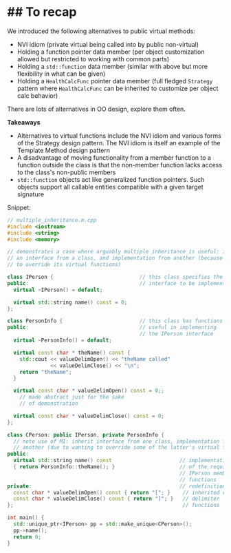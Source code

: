 # ## To recap

We introduced the following alternatives to public virtual methods:
* NVI idiom (private virtual being called into by public non-virtual)
* Holding a function pointer data member (per object customization allowed but restricted to working with common parts)
* Holding a `std::function` data member (similar with above but more flexibility in what can be given)
* Holding a `HealthCalcFunc` pointer data member (full fledged `Strategy` pattern where `HealthCalcFunc` can be inherited to customize per object calc behavior)

There are lots of alternatives in OO design, explore them often.

**Takeaways**
* Alternatives to virtual functions include the NVI idiom and various forms of the Strategy design pattern. The NVI idiom is itself an example of the Template Method design pattern
* A disadvantage of moving functionality from a member function to a function outside the class is that the non-member function lacks access to the class's non-public members
* `std::function` objects act like generalized function pointers. Such objects support all callable entities compatible with a given target signature


Snippet:
```cpp
// multiple_inheritance.m.cpp
#include <iostream>
#include <string>
#include <memory>

// demonstrates a case where arguably multiple inheritance is useful: inherit
// an interface from a class, and implementation from another (because we want
// to override its virtual functions)

class IPerson {                            // this class specifies the
public:                                    // interface to be implemented
  virtual ~IPerson() = default;

  virtual std::string name() const = 0;
}; 

class PersonInfo {                         // this class has functions
public:                                    // useful in implementing
                                           // the IPerson interface
  virtual ~PersonInfo() = default;

  virtual const char * theName() const {
    std::cout << valueDelimOpen() << "theName called"
              << valueDelimClose() << "\n";
    return "theName";
  }

  virtual const char * valueDelimOpen() const = 0;;
    // made abstract just for the sake
    // of demonstration

  virtual const char * valueDelimClose() const = 0;
};

class CPerson: public IPerson, private PersonInfo {
  // note use of MI: inherit interface from one class, implementation from
  // another (due to wanting to override some of the latter's virtual functions)
public:
  virtual std::string name() const                      // implementations
  { return PersonInfo::theName(); }                     // of the required
                                                        // IPerson member
                                                        // functions
private:                                                // redefinitions of
  const char * valueDelimOpen() const { return "["; }    // inherited virtual
  const char * valueDelimClose() const { return "]"; }   // delimiter
};                                                       // functions

int main() {
  std::unique_ptr<IPerson> pp = std::make_unique<CPerson>();
  pp->name();
  return 0;
}

```
